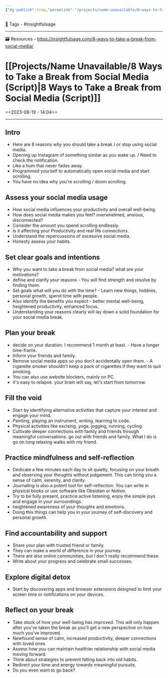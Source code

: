 ```yaml
---
{"dg-publish":true,"permalink":"/projects/name-unavailable/8-ways-to-take-a-break-from-social-media-script/","noteIcon":"1"}
---
```


🧶 Tags - #Insightfulsage 

---
🗃 Resources - https://insightfulsage.com/8-ways-to-take-a-break-from-social-media/

# [[Projects/Name Unavailable/8 Ways to Take a Break from Social Media (Script)\|8 Ways to Take a Break from Social Media (Script)]]
==2023-08-19 - 14:04==

---
## Intro
- Here are 8 reasons why you should take a break / or stop using social media.
- Opening up Instagram of something similar as you wake up. / Need to check the notification.
- Like a hum that never fades away.
- Programmed yourself to automatically open social media and start scrolling.
- You have no idea why you're scrolling / doom scrolling.

## Assess your social media usage
- How social media influences your productivity and overall well-being.
- How does social media makes you feel? overwhelmed, anxious, disconnected?
- Consider the amount you spend scrolling endlessly.
- Is it affecting your Productivity and real life connections.
- Understand the repercussions of excessive social media.
- Honesty assess your habits.

## Set clear goals and intentions
- Why you want to take a break from social media? what are your motivations?
- define and clarify your reasons - You will find strength and resolve by finding them.
- Set goals what will you do with the time? - Learn new things, hobbies, personal growth, spend time with people.
- Also identify the benefits you expect - better mental well-being, heightened productivity, enhanced focus.
- Understanding your reasons clearly will lay down a solid foundation for your social media break.

## Plan your break
- decide on your duration. I recommend 1 month at least. - Have a longer time-frame.
- Inform your friends and family.
- Remove social media apps so you don't accidentally open them. - A cigarette smoker shouldn't keep a pack of cigarettes if they want to quit smoking.
- You can also use website blockers, mainly on PC.
- It's easy to relapse. your brain will say, let's start from tomorrow.

## Fill the void
- Start by identifying alternative activities that capture your interest and engage your mind.
- Painting, playing an instrument, writing, learning to code.
- Physical activities like excising, yoga, jogging, running, cycling.
- Cultivate deeper connections with family and friends through meaningful conversations. go out with friends and family. What I do is go on long relaxing walks with my friend.

## Practice mindfulness and self-reflection
- Dedicate a few minutes each day to sit quietly, focusing on your breath and observing your thoughts without judgement. This can bring you a sense of calm, serenity, and clarity.
- Journaling is also a potent tool for self-reflection. You can write in physical books or use software like Obsidian or Notion.
- Try to be fully present, practice active listening, enjoy the simple joys and engage in your surroundings.
- heightened awareness of your thoughts and emotions.
- Doing this things can help you in your journey of self-discovery and personal growth.

## Find accountability and support
- Share your plan with trusted friend or family.
- They can make a world of difference in your journey.
- There are also online communities, but I don't really recommend these.
- Write about your progress and celebrate small successes.

## Explore digital detox
- Start by discovering apps and browser extensions designed to limit your screen time or notifications on your devices.

## Reflect on your break
- Take stock of how your well-being has improved. This will only happen after you've taken the break as you'll get a new perspective on how much you've improved.
- Newfound sense of calm, increased productivity, deeper connections with loved ones.
- Assess how you can maintain healthier relationship with social media moving forward.
- Think about strategies to prevent falling back into old habits.
- Redirect your time and energy towards meaningful pursuits.
- Do you even want to go back?